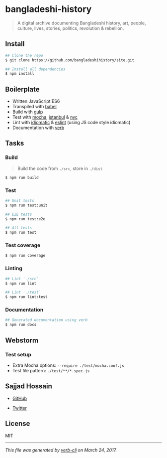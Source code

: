 # bangladeshi-history

> A digital archive documenting Bangladeshi history, art, people, culture, lives, stories, politics, revolution & rebellion.

## Install

```sh
## Clone the repo
$ git clone https://github.com/bangladeshihistory/site.git

## Install all dependencies
$ npm install
```

## Boilerplate

* Written JavaScript ES6
* Transpiled with [babel](https://babeljs.io/)
* Build with [gulp](http://gulpjs.com/)
* Test with [mocha](https://mochajs.org/), [istanbul](https://istanbul.js.org/) & [nyc](https://github.com/istanbuljs/nyc)
* Lint with [idiomatic](https://github.com/rwaldron/idiomatic.js/) & [eslint](http://eslint.org/) (using JS code style idiomatic)
* Documentation with [verb](https://github.com/verbose/verb)

## Tasks

### Build

> Build the code from `./src`, store in `./dist`

```sh
$ npm run build
```

### Test

```sh
## Unit tests
$ npm run test:unit

## E2E tests
$ npm run test:e2e

## All tests
$ npm run test
```

### Test coverage

```sh
$ npm run coverage
```

### Linting

```sh
## Lint `./src`
$ npm run lint

## Lint './test`
$ npm run lint:test
```

### Documentation

```sh
## Generated documentation using verb
$ npm run docs
```

## Webstorm

### Test setup

* Extra Mocha options: `--require ./test/mocha.conf.js`
* Test file pattern: `./test/**/*.spec.js`

## Sajjad Hossain

+ [GitHub](https://github.com/sajjadhossain)
* [Twitter](http://twitter.com/bangladeshistry)

## License

MIT

***

_This file was generated by [verb-cli](https://github.com/assemble/verb-cli) on March 24, 2017._